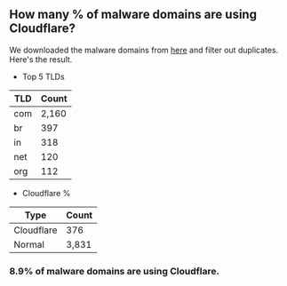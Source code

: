 ## How many % of malware domains are using Cloudflare?


We downloaded the malware domains from [here](https://urlhaus.abuse.ch) and filter out duplicates.
Here's the result.


[//]: # (start replacement)


- Top 5 TLDs

| TLD | Count |
| --- | --- |
| com | 2,160 |
| br | 397 |
| in | 318 |
| net | 120 |
| org | 112 |


- Cloudflare %

| Type | Count |
| --- | --- |
| Cloudflare | 376 |
| Normal | 3,831 |


### 8.9% of malware domains are using Cloudflare.